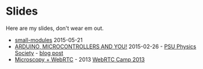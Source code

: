 # Slides

Here are my slides, don't wear em out.

- [small-modules](http://bret.io/slides/small-modules) 2015-05-21
- [ARDUINO, MICROCONTROLLERS AND YOU!](http://slides.com/bretcomnes/arduino-microcontrollers-and-you#/) 2015-02-26 - [PSU Physics Society](http://sps.groups.pdx.edu/) - [blog post](http://bret.io/2014/02/25/arduino-night-at-psu/)
- [Microscopy + WebRTC](http://slides.com/bretcomnes/scanning-electron-microscope-web-rtc#) - 2013 [WebRTC Camp 2013](http://2013.webrtccamp.com/)
